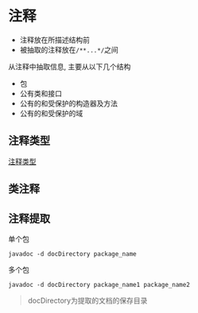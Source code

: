 # 注释

- 注释放在所描述结构前
- 被抽取的注释放在`/**...*/`之间

从注释中抽取信息, 主要从以下几个结构

- 包
- 公有类和接口
- 公有的和受保护的构造器及方法
- 公有的和受保护的域

## 注释类型

[注释类型](Java_Annotation_Type.md)


## 类注释

## 注释提取

单个包

```shell
javadoc -d docDirectory package_name
```

多个包

```shell
javadoc -d docDirectory package_name1 package_name2
```

> docDirectory为提取的文档的保存目录